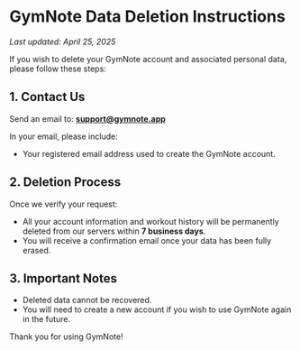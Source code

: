 # GymNote Data Deletion Instructions

_Last updated: April 25, 2025_

If you wish to delete your GymNote account and associated personal data, please follow these steps:

## 1. Contact Us
Send an email to: **support@gymnote.app**

In your email, please include:
- Your registered email address used to create the GymNote account.

## 2. Deletion Process
Once we verify your request:
- All your account information and workout history will be permanently deleted from our servers within **7 business days**.
- You will receive a confirmation email once your data has been fully erased.

## 3. Important Notes
- Deleted data cannot be recovered.
- You will need to create a new account if you wish to use GymNote again in the future.

Thank you for using GymNote!
